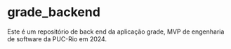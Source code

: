 # grade_backend
Este é um repositório de back end da aplicação grade, MVP de engenharia de software da PUC-Rio em 2024.
